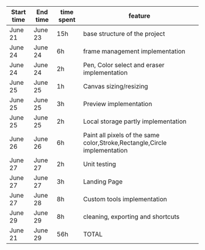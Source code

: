 |  Start time	  |    End time   |  time spent  |   feature   |
| ------------- | ------------- | ------------ | ----------- |
| June 21  | June 23  | 15h | base structure of the project|
| June 24  | June 24  | 6h | frame management implementation|
| June 24  | June 24  | 2h | Pen, Color select and eraser implementation|
| June 25  | June 25  | 1h | Canvas sizing/resizing|
| June 25  | June 25  | 3h | Preview implementation|
| June 25  | June 25  | 2h | Local storage partly implementation |
| June 26  | June 26  | 6h | Paint all pixels of the same color,Stroke,Rectangle,Circle implementation |
| June 27  | June 27  | 2h | Unit testing  |
| June 27  | June 27  | 3h | Landing Page  |
| June 27  | June 28  | 8h | Custom tools implementation  |
| June 29  | June 29  | 8h | cleaning, exporting and shortcuts  |
| June 21  | June 29  | 56h | TOTAL  |
